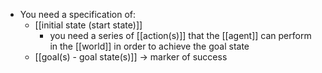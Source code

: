 - You need a specification of:
    - [[initial state (start state)]]
        - you need a series of [[action(s)]] that the [[agent]] can perform in the [[world]] in order to achieve the goal state
    - [[goal(s) - goal state(s)]] → marker of success